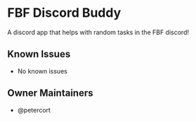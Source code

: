<!--
This README is autogenerated. Do not make modifications directly to this file.
Changes should be made to the readme-template.yml file and the generate-readme.js script.
-->

# FBF Discord Buddy

A discord app that helps with random tasks in the FBF discord!

## Known Issues
- No known issues

## Owner Maintainers
- @petercort